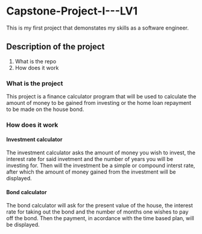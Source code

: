 # Capstone-Project-I---LV1
This is my first project that demonstates my skills as a software engineer.

## Description of the project
1. What is the repo
2. How does it work

### What is the project
This project is a finance calculator program that will be used to calculate the amount of money to be gained from investing or the home loan repayment to be made on the house bond.

### How does it work
#### Investment calculator

The investment calculator asks the amount of money you wish to invest, the interest rate for said invetment and the number of years you will be investing for.
Then will the investment be a simple or compound interst rate, after which the amount of money gained from the investment will be displayed.

#### Bond calculator
The bond calculator will ask for the present value of the house, the interest rate for taking out the bond and the number of months one wishes to pay off the bond.
Then the payment, in acordance with the time based plan, will be displayed.
